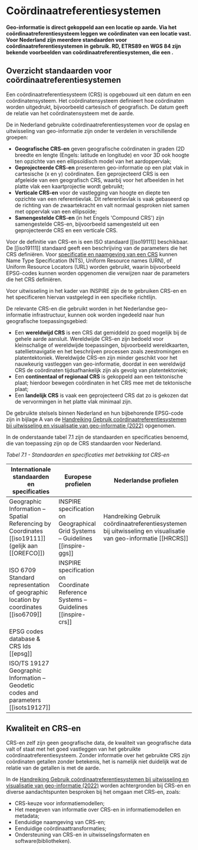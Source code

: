 # Coördinaatreferentiesystemen

**Geo-informatie is direct gekoppeld aan een locatie op aarde. Via het coördinaatreferentiesysteem leggen we coördinaten van een locatie vast. Voor Nederland zijn meerdere standaarden voor coördinaatreferentiesystemen in gebruik. RD, ETRS89 en WGS 84 zijn bekende voorbeelden van coördinaatreferentiesystemen, die een .**

## Overzicht standaarden voor coördinaatreferentiesystemen

Een coördinaatreferentiesysteem (CRS) is opgebouwd uit een datum en een coördinatensysteem. Het coördinatensysteem definieert hoe coördinaten worden uitgedrukt, bijvoorbeeld cartesisch of geografisch. De datum geeft de relatie van het coördinatensysteem met de aarde. 

De in Nederland gebruikte coördinaatreferentiesystemen voor de opslag en uitwisseling van geo-informatie zijn onder te verdelen in verschillende groepen:

* **Geografische CRS-en** geven geografische coördinaten in graden (2D breedte en lengte (Engels: latitude en longitude) en voor 3D ook hoogte ten opzichte van een ellipsoïdisch model van het aardoppervlak;
* **Geprojecteerde CRS-en** presenteren geo-informatie op een plat vlak in cartesische (x en y) coördinaten. Een geprojecteerd CRS is een afgeleide van een geografisch CRS, waarbij voor het afbeelden in het platte vlak een kaartprojectie wordt gebruikt;
* **Verticale CRS-en** voor de vastlegging van hoogte en diepte ten opzichte van een referentievlak. Dit referentievlak is vaak gebaseerd op de richting van de zwaartekracht en valt normaal gesproken niet samen met oppervlak van een ellipsoïde;
* **Samengestelde CRS-en** (in het Engels 'Compound CRS') zijn samengestelde CRS-en, bijvoorbeeld samengesteld uit een geprojecteerde CRS en een verticale CRS.

Voor de definitie van CRS-en is een ISO standaard [[iso19111]] beschikbaar. De [[iso19111]] standaard geeft een beschrijving van de parameters die het CRS definiëren. Voor [specificatie en naamgeving van een CRS](https://docs.geostandaarden.nl/crs/crs/#naamgeving-van-crs) kunnen Name Type Specification (NTS), Uniform Resource names (URN), of Uniform Resource Locators (URL) worden gebruikt, waarin bijvoorbeeld EPSG-codes kunnen worden opgenomen die verwijzen naar de parameters die het CRS definiëren.  

Voor uitwisseling in het kader van INSPIRE zijn de te gebruiken CRS-en en het specificeren hiervan vastgelegd in een specifieke richtlijn. 

De relevante CRS-en die gebruikt worden in het Nederlandse geo-informatie infrastructuur, kunnen ook worden ingedeeld naar hun geografische toepassingsgebied:
* Een **wereldwijd CRS** is een CRS dat gemiddeld zo goed mogelijk bij de gehele aarde aansluit. Wereldwijde CRS-en zijn bedoeld voor kleinschalige of wereldwijde toepassingen, bijvoorbeeld wereldkaarten, satellietnavigatie en het beschrijven processen zoals zeestromingen en platentektoniek. Wereldwijde CRS-en zijn minder geschikt voor het nauwkeurig vastleggen van geo-informatie, doordat in een wereldwijd CRS de coördinaten tijdsafhankelijk zijn als gevolg van platentektoniek;
* Een **continentaal of regionaal CRS** is gekoppeld aan een tektonische plaat; hierdoor bewegen coördinaten in het CRS mee met de tektonische plaat;
* Een **landelijk CRS** is vaak een geprojecteerd CRS dat zo is gekozen dat de vervormingen in het platte vlak minimaal zijn.

De gebruikte stelsels binnen Nederland en hun bijbehorende EPSG-code zijn in bijlage A van de [Handreiking Gebruik coördinaatreferentiesystemen bij uitwisseling en visualisatie van geo-informatie (2022)](https://docs.geostandaarden.nl/crs/crs/) opgenomen.

In de onderstaande tabel 7.1 zijn de standaarden en specificaties benoemd, die van toepassing zijn op de CRS standaarden voor Nederland.

*Tabel 7.1 - Standaarden en specificaties met betrekking tot CRS-en*

<table>
  <colgroup>
  <col% style= "width: 34%;" >
  <col% style= "width: 33%;" >
  <col% style= "width: 33%;" >
   </colgroup>
  <thead>
    <tr>
      <th> Internationale standaarden en specificaties </th>
      <th> Europese profielen </th>
      <th> Nederlandse profielen </th>
    </tr>
  </thead>
  <tbody>
    <tr>
      <td>Geographic Information – Spatial Referencing by Coordinates [[iso19111]] (gelijk aan [[OREFCO]]) </td>
      <td>INSPIRE specification on Geographical Grid Systems – Guidelines [[inspire-ggs]] </td>
      <td>Handreiking Gebruik coördinaatreferentiesystemen bij uitwisseling en visualisatie van geo-informatie [[HRCRS]] </td>
    </tr>
    <tr>
      <td>ISO 6709 Standard representation of geographic location by coordinates [[iso6709]] </td>
      <td>INSPIRE specification on Coordinate Reference Systems – Guidelines [[inspire-crs]] </td>
      <td> </td>
     </tr>
    <tr>
      <td>EPSG codes database & CRS Ids [[epsg]] </td>
      <td> </td>
      <td> </td>
     </tr>
    <tr>
      <td>ISO/TS 19127 Geographic Information – Geodetic codes and parameters [[isots19127]] </td>
      <td> </td>
      <td> </td>
     </tr>
  </tbody>
</table>

## Kwaliteit en CRS-en

CRS-en zelf zijn geen geografische data, de kwaliteit van geografische data valt of staat met het goed vastleggen van het gebruikte coördinaatreferentiesysteem. Zonder informatie over het gebruikte CRS zijn coördinaten getallen zonder betekenis, het is namelijk niet duidelijk wat de relatie van de getallen is met de aarde.

In de [Handreiking Gebruik coördinaatreferentiesystemen bij uitwisseling en visualisatie van geo-informatie (2022)](https://docs.geostandaarden.nl/crs/crs/) worden achtergronden bij CRS-en en diverse aandachtspunten besproken bij het omgaan met CRS-en, zoals:

- CRS-keuze voor informatiemodellen;
- Het meegeven van informatie over CRS-en in informatiemodellen en metadata;
- Eenduidige naamgeving van CRS-en;
- Eenduidige coördinaattransformaties;
- Ondersteuning van CRS-en in uitwisselingsformaten en software(bibliotheken). 